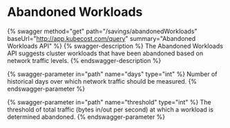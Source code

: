 # Abandoned Workloads

{% swagger method="get" path="/savings/abandonedWorkloads" baseUrl="http://app.kubecost.com/query" summary="Abandoned Workloads API" %}
{% swagger-description %}
The Abandoned Workloads API suggests cluster workloads that have been abandoned based on network traffic levels.
{% endswagger-description %}

{% swagger-parameter in="path" name="days" type="int" %}
Number of historical days over which network traffic should be measured.
{% endswagger-parameter %}

{% swagger-parameter in="path" name="threshold" type="int" %}
The threshold of total traffic (bytes in/out per second) at which a workload is determined abandoned.
{% endswagger-parameter %}

